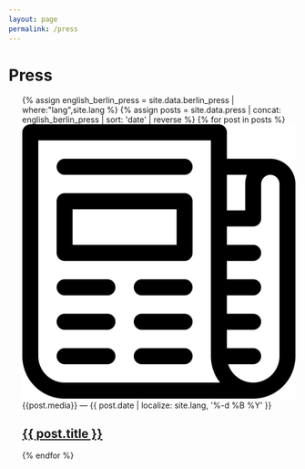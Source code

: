```yaml
---
layout: page
permalink: /press
---
```


# Press


<ul
class="list -no-list-style l-stack -vertical"
style="--stack-spacing: 1.5rem"
role="list">
  {% assign english_berlin_press = site.data.berlin_press | where:"lang",site.lang %}
  {% assign posts = site.data.press | concat: english_berlin_press | sort: 'date' | reverse %}
  {% for post in posts  %}
    <article class="event-card">
        <img
          class="event-card__icon"
          src="/assets/icons/news.svg"
          alt="Newspaper">
        <div
          class="event-card__info-column l-stack -vertical"
          style="--stack-spacing: 0.25rem">
          <div class="aside event-card__date" >
            {{post.media}} —
            <time datetime="{{ post.date | date: '%Y-%m-%d' }}">{{ post.date | localize: site.lang, '%-d %B %Y' }}</time>
          </div>
          <h2 class="event-card__title ">
            <a hreflang="{{post.lang}}-DE" href="{{ post.url }}" class="event-card__link">{{ post.title }}</a>
          </h2>
        </div>
      </article>
  {% endfor %}
</ul>
